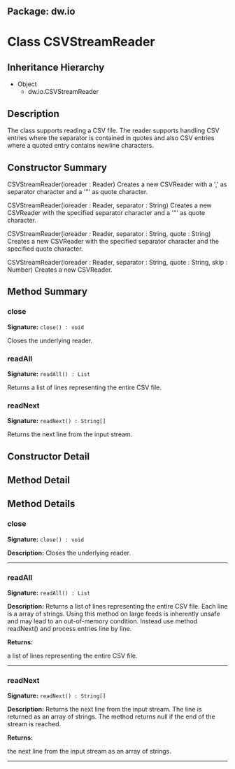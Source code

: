 ## Package: dw.io

# Class CSVStreamReader

## Inheritance Hierarchy

- Object
  - dw.io.CSVStreamReader

## Description

The class supports reading a CSV file. The reader supports handling CSV entries where the separator is contained in quotes and also CSV entries where a quoted entry contains newline characters.

## Constructor Summary

CSVStreamReader(ioreader : Reader) Creates a new CSVReader with a ',' as separator character and a '"' as quote character.

CSVStreamReader(ioreader : Reader, separator : String) Creates a new CSVReader with the specified separator character and a '"' as quote character.

CSVStreamReader(ioreader : Reader, separator : String, quote : String) Creates a new CSVReader with the specified separator character and the specified quote character.

CSVStreamReader(ioreader : Reader, separator : String, quote : String, skip : Number) Creates a new CSVReader.

## Method Summary

### close

**Signature:** `close() : void`

Closes the underlying reader.

### readAll

**Signature:** `readAll() : List`

Returns a list of lines representing the entire CSV file.

### readNext

**Signature:** `readNext() : String[]`

Returns the next line from the input stream.

## Constructor Detail

## Method Detail

## Method Details

### close

**Signature:** `close() : void`

**Description:** Closes the underlying reader.

---

### readAll

**Signature:** `readAll() : List`

**Description:** Returns a list of lines representing the entire CSV file. Each line is a array of strings. Using this method on large feeds is inherently unsafe and may lead to an out-of-memory condition. Instead use method readNext() and process entries line by line.

**Returns:**

a list of lines representing the entire CSV file.

---

### readNext

**Signature:** `readNext() : String[]`

**Description:** Returns the next line from the input stream. The line is returned as an array of strings. The method returns null if the end of the stream is reached.

**Returns:**

the next line from the input stream as an array of strings.

---